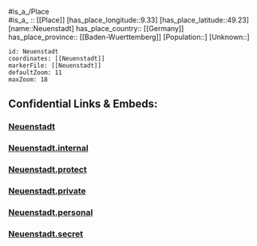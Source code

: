 ﻿---
location: [49.23,9.33] 
mapzoom: [7,12] 
mapmarker: city 
type: City
tags:
- geo/City


SpocWebEntityId: 32815
isDeleted: false
confidential: public

---
#is_a_/Place  
#is_a_ :: [[Place]] 
[has_place_longitude::9.33] 
[has_place_latitude::49.23] 
[name::Neuenstadt] 
has_place_country:: [[Germany]]  
has_place_province:: [[Baden-Wuerttemberg]] 
[Population::] 
[Unknown::] 


```leaflet
id: Neuenstadt
coordinates: [[Neuenstadt]] 
markerFile: [[Neuenstadt]] 
defaultZoom: 11 
maxZoom: 18
```


## Confidential Links & Embeds: 

### [Neuenstadt](/_public/Earth/Continent/Europe/Europe~Central/Germany/Germany~West/Baden-Wuerttemberg/counties~BW/Heilbronn/cities~Heilbronn/Neuenstadt~Kocher/City/Neuenstadt.md) 

### [Neuenstadt.internal](/_internal/Earth/Continent/Europe/Europe~Central/Germany/Germany~West/Baden-Wuerttemberg/counties~BW/Heilbronn/cities~Heilbronn/Neuenstadt~Kocher/City/Neuenstadt.internal.md) 

### [Neuenstadt.protect](/_protect/Earth/Continent/Europe/Europe~Central/Germany/Germany~West/Baden-Wuerttemberg/counties~BW/Heilbronn/cities~Heilbronn/Neuenstadt~Kocher/City/Neuenstadt.protect.md) 

### [Neuenstadt.private](/_private/Earth/Continent/Europe/Europe~Central/Germany/Germany~West/Baden-Wuerttemberg/counties~BW/Heilbronn/cities~Heilbronn/Neuenstadt~Kocher/City/Neuenstadt.private.md) 

### [Neuenstadt.personal](/_personal/Earth/Continent/Europe/Europe~Central/Germany/Germany~West/Baden-Wuerttemberg/counties~BW/Heilbronn/cities~Heilbronn/Neuenstadt~Kocher/City/Neuenstadt.personal.md) 

### [Neuenstadt.secret](/_secret/Earth/Continent/Europe/Europe~Central/Germany/Germany~West/Baden-Wuerttemberg/counties~BW/Heilbronn/cities~Heilbronn/Neuenstadt~Kocher/City/Neuenstadt.secret.md) 
